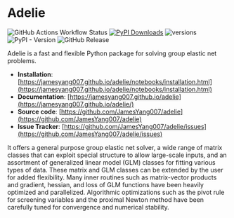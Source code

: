 # Adelie

![GitHub Actions Workflow Status](https://img.shields.io/github/actions/workflow/status/JamesYang007/adelie/test_docs.yml)
[![PyPI Downloads](https://img.shields.io/pypi/dm/adelie.svg?label=PyPI%20downloads)](https://pypi.org/project/adelie/)
![versions](https://img.shields.io/pypi/pyversions/adelie.svg)
![PyPI - Version](https://img.shields.io/pypi/v/adelie)
![GitHub Release](https://img.shields.io/github/v/release/JamesYang007/adelie)

Adelie is a fast and flexible Python package for solving group elastic net problems. 

- **Installation**: [https://jamesyang007.github.io/adelie/notebooks/installation.html](https://jamesyang007.github.io/adelie/notebooks/installation.html)
- **Documentation**: [https://jamesyang007.github.io/adelie](https://jamesyang007.github.io/adelie/)
- **Source code**: [https://github.com/JamesYang007/adelie](https://github.com/JamesYang007/adelie)
- **Issue Tracker**: [https://github.com/JamesYang007/adelie/issues](https://github.com/JamesYang007/adelie/issues)

It offers a general purpose group elastic net solver, 
a wide range of matrix classes that can exploit special structure to allow large-scale inputs,
and an assortment of generalized linear model (GLM) classes for fitting various types of data.
These matrix and GLM classes can be extended by the user for added flexibility.
Many inner routines such as matrix-vector products
and gradient, hessian, and loss of GLM functions have been heavily optimized and parallelized.
Algorithmic optimizations such as the pivot rule for screening variables
and the proximal Newton method have been carefully tuned for convergence and numerical stability.